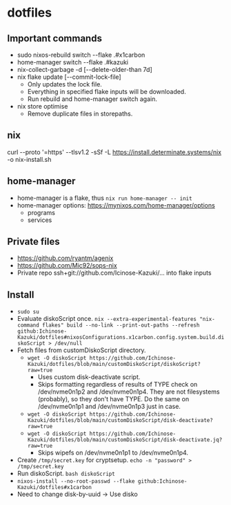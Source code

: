# dotfiles

## Important commands
- sudo nixos-rebuild switch --flake .#x1carbon
- home-manager switch --flake .#kazuki
- nix-collect-garbage -d [--delete-older-than 7d]
- nix flake update [--commit-lock-file]
  - Only updates the lock file.
  - Everything in specified flake inputs will be downloaded.
  - Run rebuild and home-manager switch again.
- nix store optimise
  - Remove duplicate files in storepaths.

## nix
curl --proto '=https' --tlsv1.2 -sSf -L https://install.determinate.systems/nix -o nix-install.sh

## home-manager
- home-manager is a flake, thus
    `nix run home-manager -- init`
- home-manager options: https://mynixos.com/home-manager/options
    - programs
    - services

## Private files
- https://github.com/ryantm/agenix
- https://github.com/Mic92/sops-nix
- Private repo
    ssh+git://github.com/Icinose-Kazuki/...
    into flake inputs


## Install
- `sudo su`
- Evaluate diskoScript once.
  `nix --extra-experimental-features "nix-command flakes" build --no-link --print-out-paths --refresh github:Ichinose-Kazuki/dotfiles#nixosConfigurations.x1carbon.config.system.build.diskoScript > /dev/null`
- Fetch files from customDiskoScript directory.
  -  `wget -O diskoScript https://github.com/Ichinose-Kazuki/dotfiles/blob/main/customDiskoScript/diskoScript?raw=true`
     -  Uses custom disk-deactivate script.
     -  Skips formatting regardless of results of TYPE check on /dev/nvme0n1p2 and /dev/nvme0n1p4. They are not filesystems (probably), so they don't have TYPE. Do the same on /dev/nvme0n1p1 and /dev/nvme0n1p3 just in case. 
  -  `wget -O diskoScript https://github.com/Ichinose-Kazuki/dotfiles/blob/main/customDiskoScript/disk-deactivate?raw=true`
  -  `wget -O diskoScript https://github.com/Ichinose-Kazuki/dotfiles/blob/main/customDiskoScript/disk-deactivate.jq?raw=true`
     -  Skips wipefs on /dev/nvme0n1p1 to /dev/nvme0n1p4.
- Create `/tmp/secret.key` for cryptsetup.
  `echo -n "password" > /tmp/secret.key`
- Run diskoScript.
  `bash diskoScript`
- `nixos-install --no-root-passwd --flake github:Ichinose-Kazuki/dotfiles#x1carbon`
- Need to change disk-by-uuid -> Use disko
